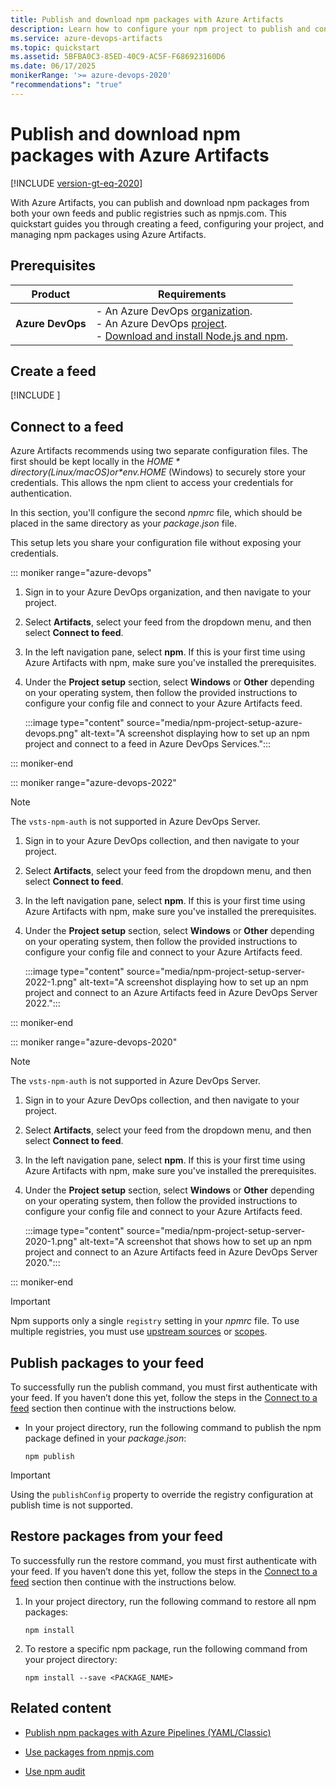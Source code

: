 ```yaml
---
title: Publish and download npm packages with Azure Artifacts
description: Learn how to configure your npm project to publish and consume packages using Azure Artifacts.
ms.service: azure-devops-artifacts
ms.topic: quickstart
ms.assetid: 5BFBA0C3-85ED-40C9-AC5F-F686923160D6
ms.date: 06/17/2025
monikerRange: '>= azure-devops-2020'
"recommendations": "true"
---
```


# Publish and download npm packages with Azure Artifacts

[!INCLUDE [version-gt-eq-2020](../includes/version-gt-eq-2020.md)]

With Azure Artifacts, you can publish and download npm packages from both your own feeds and public registries such as npmjs.com. This quickstart guides you through creating a feed, configuring your project, and managing npm packages using Azure Artifacts.

## Prerequisites

| **Product**        | **Requirements**   |
|--------------------|--------------------|
| **Azure DevOps**   | - An Azure DevOps [organization](../organizations/accounts/create-organization.md).<br>- An Azure DevOps [project](../organizations/projects/create-project.md).<br> - [Download and install Node.js and npm](https://docs.npmjs.com/downloading-and-installing-node-js-and-npm). |

## Create a feed

[!INCLUDE [](includes/create-feed.md)]

## Connect to a feed

Azure Artifacts recommends using two separate configuration files. The first should be kept locally in the *$HOME* directory (Linux/macOS) or *$env.HOME* (Windows) to securely store your credentials. This allows the npm client to access your credentials for authentication.

In this section, you'll configure the second *npmrc* file, which should be placed in the same directory as your *package.json* file.

This setup lets you share your configuration file without exposing your credentials.

::: moniker range="azure-devops"   

1. Sign in to your Azure DevOps organization, and then navigate to your project.

1. Select **Artifacts**, select your feed from the dropdown menu, and then select **Connect to feed**.

1. In the left navigation pane, select **npm**. If this is your first time using Azure Artifacts with npm, make sure you've installed the prerequisites.

1. Under the **Project setup** section, select **Windows** or **Other** depending on your operating system, then follow the provided instructions to configure your config file and connect to your Azure Artifacts feed.

    :::image type="content" source="media/npm-project-setup-azure-devops.png" alt-text="A screenshot displaying how to set up an npm project and connect to a feed in Azure DevOps Services.":::

::: moniker-end


::: moniker range="azure-devops-2022"

> [!NOTE]
> The `vsts-npm-auth` is not supported in Azure DevOps Server.

1. Sign in to your Azure DevOps collection, and then navigate to your project.

1. Select **Artifacts**, select your feed from the dropdown menu, and then select **Connect to feed**.

1. In the left navigation pane, select **npm**. If this is your first time using Azure Artifacts with npm, make sure you've installed the prerequisites.

1. Under the **Project setup** section, select **Windows** or **Other** depending on your operating system, then follow the provided instructions to configure your config file and connect to your Azure Artifacts feed.

   :::image type="content" source="media/npm-project-setup-server-2022-1.png" alt-text="A screenshot displaying how to set up an npm project and connect to an Azure Artifacts feed in Azure DevOps Server 2022.":::

::: moniker-end


::: moniker range="azure-devops-2020"

> [!NOTE]
> The `vsts-npm-auth` is not supported in Azure DevOps Server.

1. Sign in to your Azure DevOps collection, and then navigate to your project.

1. Select **Artifacts**, select your feed from the dropdown menu, and then select **Connect to feed**.

1. In the left navigation pane, select **npm**. If this is your first time using Azure Artifacts with npm, make sure you've installed the prerequisites.

1. Under the **Project setup** section, select **Windows** or **Other** depending on your operating system, then follow the provided instructions to configure your config file and connect to your Azure Artifacts feed.

   :::image type="content" source="media/npm-project-setup-server-2020-1.png" alt-text="A screenshot that shows how to set up an npm project and connect to an Azure Artifacts feed in Azure DevOps Server 2020.":::

::: moniker-end

> [!IMPORTANT]
> Npm supports only a single `registry` setting in your *npmrc* file. To use multiple registries, you must use [upstream sources](npm/upstream-sources.md) or [scopes](npm/scopes.md).

## Publish packages to your feed

To successfully run the publish command, you must first authenticate with your feed. If you haven’t done this yet, follow the steps in the [Connect to a feed](#connect-to-a-feed) section then continue with the instructions below.

- In your project directory, run the following command to publish the npm package defined in your *package.json*:

    ```
    npm publish
    ```

> [!IMPORTANT]
> Using the `publishConfig` property to override the registry configuration at publish time is not supported.

## Restore packages from your feed

To successfully run the restore command, you must first authenticate with your feed. If you haven’t done this yet, follow the steps in the [Connect to a feed](#connect-to-a-feed) section then continue with the instructions below.

1. In your project directory, run the following command to restore all npm packages:

    ```
    npm install
    ```

1. To restore a specific npm package, run the following command from your project directory:

    ```
    npm install --save <PACKAGE_NAME>
    ```

## Related content

- [Publish npm packages with Azure Pipelines (YAML/Classic)](../pipelines/artifacts/npm.md)

- [Use packages from npmjs.com](npm/upstream-sources.md)

- [Use npm audit](npm/npm-audit.md)
